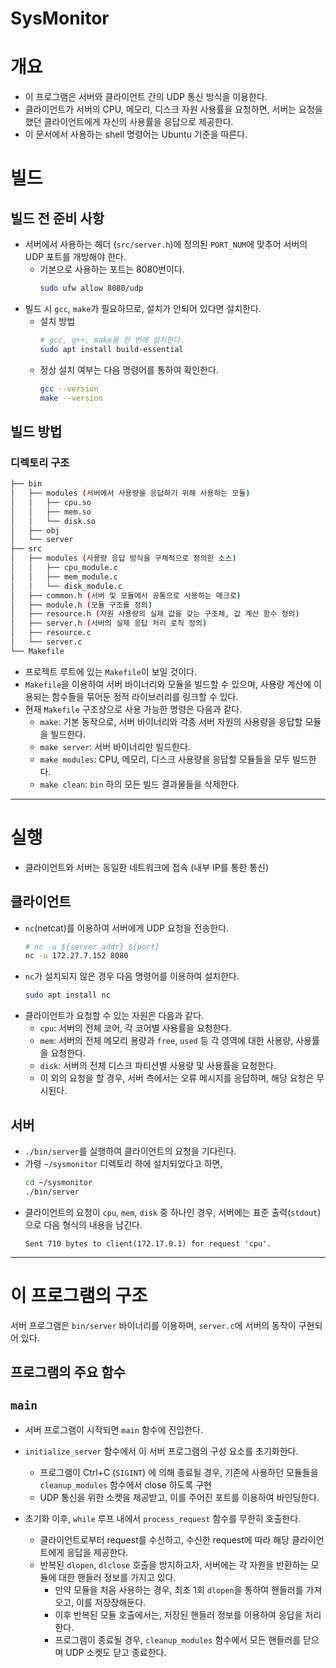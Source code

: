 # SysMonitor
# 개요
- 이 프로그램은 서버와 클라이언트 간의 UDP 통신 방식을 이용한다.
- 클라이언트가 서버의 CPU, 메모리, 디스크 자원 사용률을 요청하면, 서버는 요청을 했던 클라이언트에게 자신의 사용률을 응답으로 제공한다.
- 이 문서에서 사용하는 shell 명령어는 Ubuntu 기준을 따른다.
        
# 빌드
## 빌드 전 준비 사항
- 서버에서 사용하는 헤더 (`src/server.h`)에 정의된 `PORT_NUM`에 맞추어 서버의 UDP 포트를 개방해야 한다.
    - 기본으로 사용하는 포트는 8080번이다.
        ```bash
        sudo ufw allow 8080/udp
        ```
- 빌드 시 `gcc`, `make`가 필요하므로, 설치가 안되어 있다면 설치한다.
    - 설치 방법
        ```bash
        # gcc, g++, make를 한 번에 설치한다.
        sudo apt install build-essential
        ```
    - 정상 설치 여부는 다음 명령어를 통하여 확인한다.
        ```bash
        gcc --version
        make --version
        ```

## 빌드 방법
### 디렉토리 구조
```bash
├── bin
│   ├── modules (서버에서 사용량을 응답하기 위해 사용하는 모듈)
│   │   ├── cpu.so
│   │   ├── mem.so
│   │   └── disk.so
│   ├── obj
│   └── server
├── src
│   ├── modules (사용량 응답 방식을 구체적으로 정의한 소스)
│   │   ├── cpu_module.c
│   │   ├── mem_module.c
│   │   └── disk_module.c
│   ├── common.h (서버 및 모듈에서 공통으로 사용하는 매크로)
│   ├── module.h (모듈 구조를 정의)
│   ├── resource.h (자원 사용량의 실제 값을 갖는 구조체, 값 계산 함수 정의)
│   ├── server.h (서버의 실제 응답 처리 로직 정의)
│   ├── resource.c
│   └── server.c
└── Makefile
``` 

- 프로젝트 루트에 있는 `Makefile`이 보일 것이다.
- `Makefile`을 이용하여 서버 바이너리와 모듈을 빌드할 수 있으며, 사용량 계산에 이용되는 함수들을 묶어둔 정적 라이브러리를 링크할 수 있다.
- 현재 `Makefile` 구조상으로 사용 가능한 명령은 다음과 같다.
    - `make`: 기본 동작으로, 서버 바이너리와 각종 서버 자원의 사용량을 응답할 모듈을 빌드한다.
    - `make server`: 서버 바이너리만 빌드한다.
    - `make modules`: CPU, 메모리, 디스크 사용량을 응답할 모듈들을 모두 빌드한다.
    - `make clean`: `bin` 하의 모든 빌드 결과물들을 삭제한다.
---
# 실행
- 클라이언트와 서버는 동일한 네트워크에 접속 (내부 IP를 통한 통신)
## 클라이언트
- `nc`(netcat)를 이용하여 서버에게 UDP 요청을 전송한다.
    ```bash
    # nc -u ${server_addr} ${port}
    nc -u 172.27.7.152 8080
    ```
- `nc`가 설치되지 않은 경우 다음 명령어를 이용하여 설치한다.
    ```bash
    sudo apt install nc
    ```
- 클라이언트가 요청할 수 있는 자원은 다음과 같다.
    - `cpu`: 서버의 전체 코어, 각 코어별 사용률을 요청한다.
    - `mem`: 서버의 전체 메모리 용량과 `free`, `used` 등 각 영역에 대한 사용량, 사용률을 요청한다.
    - `disk`: 서버의 전체 디스크 파티션별 사용량 및 사용률을 요청한다.
    * 이 외의 요청을 할 경우, 서버 측에서는 오류 메시지를 응답하며, 해당 요청은 무시된다.
## 서버
- `./bin/server`를 실행하여 클라이언트의 요청을 기다린다.
- 가령 `~/sysmonitor` 디렉토리 하에 설치되었다고 하면,
    ```bash
    cd ~/sysmonitor
    ./bin/server
    ```
- 클라이언트의 요청이 `cpu`, `mem`, `disk` 중 하나인 경우, 서버에는 표준 출력(`stdout`)으로 다음 형식의 내용을 남긴다.
    ```
    Sent 710 bytes to client(172.17.0.1) for request 'cpu'.
    ```

---
# 이 프로그램의 구조
서버 프로그램은 `bin/server` 바이너리를 이용하며, `server.c`에 서버의 동작이 구현되어 있다.

## 프로그램의 주요 함수

## `main`
- 서버 프로그램이 시작되면 `main` 함수에 진입한다.
- `initialize_server` 함수에서 이 서버 프로그램의 구성 요소를 초기화한다.
    - 프로그램이 Ctrl+C (`SIGINT`) 에 의해 종료될 경우, 기존에 사용하던 모듈들을 `cleanup_modules` 함수에서 close 하도록 구현
    - UDP 통신을 위한 소켓을 제공받고, 이를 주어진 포트를 이용하여 바인딩한다.

- 초기화 이후, `while` 루프 내에서 `process_request` 함수를 무한히 호출한다.
    - 클라이언트로부터 request를 수신하고, 수신한 request에 따라 해당 클라이언트에게 응답을 제공한다.
    - 반복된 `dlopen`, `dlclose` 호출을 방지하고자, 서버에는 각 자원을 반환하는 모듈에 대한 핸들러 정보를 가지고 있다.
        - 만약 모듈을 처음 사용하는 경우, 최초 1회 `dlopen`을 통하여 핸들러를 가져오고, 이를 저장장해둔다.
        - 이후 반복된 모듈 호출에서는, 저장된 핸들러 정보를 이용하여 응답을 처리한다.
        - 프로그램이 종료될 경우, `cleanup_modules` 함수에서 모든 핸들러를 닫으며 UDP 소켓도 닫고 종료한다.

